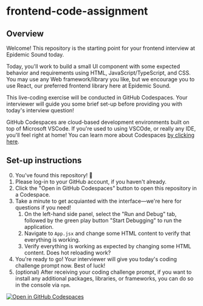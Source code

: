 # frontend-code-assignment

## Overview

Welcome! This repository is the starting point for your frontend interview at Epidemic Sound today.

Today, you'll work to build a small UI component with some expected behavior and requirements using HTML, JavaScript/TypeScript, and CSS. You may use any Web framework/library you like, but we encourage you to use React, our preferred frontend library here
at Epidemic Sound.

This live-coding exercise will be conducted in GitHub Codespaces. Your interviewer will guide you some brief set-up before providing you with today's interview question!

GitHub Codespaces are cloud-based development environments built on top of Microsoft VSCode. If you're used to using VSCOde, or really any IDE, you'll feel right at home! You can learn more about Codespaces [by clicking here](https://github.com/features/codespaces).

## Set-up instructions

0. You've found this repository! 🥳
1. Please log-in to your GitHub account, if you haven't already.
2. Click the "Open in GitHub Codespaces" button to open this repository in a Codespace.
3. Take a minute to get acquianted with the interface—we're here for questions if you need!
    1. On the left-hand side panel, select the "Run and Debug" tab, followed by the green play button "Start Debugging" to run the application.
    2. Navigate to `App.jsx` and change some HTML content to verify that everything is working.
    3. Verify everything is working as expected by changing some HTML content. Does hot reloading work?
4. You're ready to go! Your interviewer will give you today's coding challenge prompt now. Best of luck!
5. (optional) After receiving your coding challenge prompt, if you want to install any additional packages, libraries, or frameworks, you can do so in the console via `npm`.

[![Open in GitHub Codespaces](https://github.com/codespaces/badge.svg)](https://github.com/codespaces/new?hide_repo_select=true&ref=main&repo=996838511)
